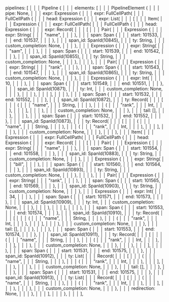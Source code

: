 

pipelines: [                                                                                         │
│       │         Pipeline {                                                                                       │
│       │             elements: [                                                                                  │
│       │                 PipelineElement {                                                                        │
│       │                     pipe: None,                                                                          │
│       │                     expr: Expression {                                                                   │
│       │                         expr: FullCellPath(                                                              │
│       │                             FullCellPath {                                                               │
│       │                                 head: Expression {                                                       │
│       │                                     expr: List(                                                          │
│       │                                         [                                                                │
│       │                                             Item(                                                        │
│       │                                                 Expression {                                             │
│       │                                                     expr: FullCellPath(                                  │
│       │                                                         FullCellPath {                                   │
│       │                                                             head: Expression {                           │
│       │                                                                 expr: Record(                            │
│       │                                                                     [                                    │
│       │                                                                         Pair(                            │
│       │                                                                             Expression {                 │
│       │                                                                                 expr: String(            │
│       │                                                                                     "name",              │
│       │                                                                                 ),                       │
│       │                                                                                 span: Span {             │
│       │                                                                                     start: 101533,       │
│       │                                                                                     end: 101537,         │
│       │                                                                                 },                       │
│       │                                                                                 span_id: SpanId(10845),  │
│       │                                                                                 ty: String,              │
│       │                                                                                 custom_completion: None, │
│       │                                                                             },                           │
│       │                                                                             Expression {                 │
│       │                                                                                 expr: String(            │
│       │                                                                                     "sam",               │
│       │                                                                                 ),                       │
│       │                                                                                 span: Span {             │
│       │                                                                                     start: 101539,       │
│       │                                                                                     end: 101542,         │
│       │                                                                                 },                       │
│       │                                                                                 span_id: SpanId(10855),  │
│       │                                                                                 ty: String,              │
│       │                                                                                 custom_completion: None, │
│       │                                                                             },                           │
│       │                                                                         ),                               │
│       │                                                                         Pair(                            │
│       │                                                                             Expression {                 │
│       │                                                                                 expr: String(            │
│       │                                                                                     "rank",              │
│       │                                                                                 ),                       │
│       │                                                                                 span: Span {             │
│       │                                                                                     start: 101543,       │
│       │                                                                                     end: 101547,         │
│       │                                                                                 },                       │
│       │                                                                                 span_id: SpanId(10865),  │
│       │                                                                                 ty: String,              │
│       │                                                                                 custom_completion: None, │
│       │                                                                             },                           │
│       │                                                                             Expression {                 │
│       │                                                                                 expr: Int(               │
│       │                                                                                     10,                  │
│       │                                                                                 ),                       │
│       │                                                                                 span: Span {             │
│       │                                                                                     start: 101549,       │
│       │                                                                                     end: 101551,         │
│       │                                                                                 },                       │
│       │                                                                                 span_id: SpanId(10871),  │
│       │                                                                                 ty: Int,                 │
│       │                                                                                 custom_completion: None, │
│       │                                                                             },                           │
│       │                                                                         ),                               │
│       │                                                                     ],                                   │
│       │                                                                 ),                                       │
│       │                                                                 span: Span {                             │
│       │                                                                     start: 101532,                       │
│       │                                                                     end: 101552,                         │
│       │                                                                 },                                       │
│       │                                                                 span_id: SpanId(10872),                  │
│       │                                                                 ty: Record(                              │
│       │                                                                     [                                    │
│       │                                                                         (                                │
│       │                                                                             "name",                      │
│       │                                                                             String,                      │
│       │                                                                         ),                               │
│       │                                                                         (                                │
│       │                                                                             "rank",                      │
│       │                                                                             Int,                         │
│       │                                                                         ),                               │
│       │                                                                     ],                                   │
│       │                                                                 ),                                       │
│       │                                                                 custom_completion: None,                 │
│       │                                                             },                                           │
│       │                                                             tail: [],                                    │
│       │                                                         },                                               │
│       │                                                     ),                                                   │
│       │                                                     span: Span {                                         │
│       │                                                         start: 101532,                                   │
│       │                                                         end: 101552,                                     │
│       │                                                     },                                                   │
│       │                                                     span_id: SpanId(10873),                              │
│       │                                                     ty: Record(                                          │
│       │                                                         [                                                │
│       │                                                             (                                            │
│       │                                                                 "name",                                  │
│       │                                                                 String,                                  │
│       │                                                             ),                                           │
│       │                                                             (                                            │
│       │                                                                 "rank",                                  │
│       │                                                                 Int,                                     │
│       │                                                             ),                                           │
│       │                                                         ],                                               │
│       │                                                     ),                                                   │
│       │                                                     custom_completion: None,                             │
│       │                                                 },                                                       │
│       │                                             ),                                                           │
│       │                                             Item(                                                        │
│       │                                                 Expression {                                             │
│       │                                                     expr: FullCellPath(                                  │
│       │                                                         FullCellPath {                                   │
│       │                                                             head: Expression {                           │
│       │                                                                 expr: Record(                            │
│       │                                                                     [                                    │
│       │                                                                         Pair(                            │
│       │                                                                             Expression {                 │
│       │                                                                                 expr: String(            │
│       │                                                                                     "name",              │
│       │                                                                                 ),                       │
│       │                                                                                 span: Span {             │
│       │                                                                                     start: 101554,       │
│       │                                                                                     end: 101558,         │
│       │                                                                                 },                       │
│       │                                                                                 span_id: SpanId(10883),  │
│       │                                                                                 ty: String,              │
│       │                                                                                 custom_completion: None, │
│       │                                                                             },                           │
│       │                                                                             Expression {                 │
│       │                                                                                 expr: String(            │
│       │                                                                                     "bill",              │
│       │                                                                                 ),                       │
│       │                                                                                 span: Span {             │
│       │                                                                                     start: 101560,       │
│       │                                                                                     end: 101564,         │
│       │                                                                                 },                       │
│       │                                                                                 span_id: SpanId(10893),  │
│       │                                                                                 ty: String,              │
│       │                                                                                 custom_completion: None, │
│       │                                                                             },                           │
│       │                                                                         ),                               │
│       │                                                                         Pair(                            │
│       │                                                                             Expression {                 │
│       │                                                                                 expr: String(            │
│       │                                                                                     "rank",              │
│       │                                                                                 ),                       │
│       │                                                                                 span: Span {             │
│       │                                                                                     start: 101565,       │
│       │                                                                                     end: 101569,         │
│       │                                                                                 },                       │
│       │                                                                                 span_id: SpanId(10903),  │
│       │                                                                                 ty: String,              │
│       │                                                                                 custom_completion: None, │
│       │                                                                             },                           │
│       │                                                                             Expression {                 │
│       │                                                                                 expr: Int(               │
│       │                                                                                     34,                  │
│       │                                                                                 ),                       │
│       │                                                                                 span: Span {             │
│       │                                                                                     start: 101571,       │
│       │                                                                                     end: 101573,         │
│       │                                                                                 },                       │
│       │                                                                                 span_id: SpanId(10909),  │
│       │                                                                                 ty: Int,                 │
│       │                                                                                 custom_completion: None, │
│       │                                                                             },                           │
│       │                                                                         ),                               │
│       │                                                                     ],                                   │
│       │                                                                 ),                                       │
│       │                                                                 span: Span {                             │
│       │                                                                     start: 101553,                       │
│       │                                                                     end: 101574,                         │
│       │                                                                 },                                       │
│       │                                                                 span_id: SpanId(10910),                  │
│       │                                                                 ty: Record(                              │
│       │                                                                     [                                    │
│       │                                                                         (                                │
│       │                                                                             "name",                      │
│       │                                                                             String,                      │
│       │                                                                         ),                               │
│       │                                                                         (                                │
│       │                                                                             "rank",                      │
│       │                                                                             Int,                         │
│       │                                                                         ),                               │
│       │                                                                     ],                                   │
│       │                                                                 ),                                       │
│       │                                                                 custom_completion: None,                 │
│       │                                                             },                                           │
│       │                                                             tail: [],                                    │
│       │                                                         },                                               │
│       │                                                     ),                                                   │
│       │                                                     span: Span {                                         │
│       │                                                         start: 101553,                                   │
│       │                                                         end: 101574,                                     │
│       │                                                     },                                                   │
│       │                                                     span_id: SpanId(10911),                              │
│       │                                                     ty: Record(                                          │
│       │                                                         [                                                │
│       │                                                             (                                            │
│       │                                                                 "name",                                  │
│       │                                                                 String,                                  │
│       │                                                             ),                                           │
│       │                                                             (                                            │
│       │                                                                 "rank",                                  │
│       │                                                                 Int,                                     │
│       │                                                             ),                                           │
│       │                                                         ],                                               │
│       │                                                     ),                                                   │
│       │                                                     custom_completion: None,                             │
│       │                                                 },                                                       │
│       │                                             ),                                                           │
│       │                                         ],                                                               │
│       │                                     ),                                                                   │
│       │                                     span: Span {                                                         │
│       │                                         start: 101531,                                                   │
│       │                                         end: 101575,                                                     │
│       │                                     },                                                                   │
│       │                                     span_id: SpanId(10912),                                              │
│       │                                     ty: List(                                                            │
│       │                                         Record(                                                          │
│       │                                             [                                                            │
│       │                                                 (                                                        │
│       │                                                     "name",                                              │
│       │                                                     String,                                              │
│       │                                                 ),                                                       │
│       │                                                 (                                                        │
│       │                                                     "rank",                                              │
│       │                                                     Int,                                                 │
│       │                                                 ),                                                       │
│       │                                             ],                                                           │
│       │                                         ),                                                               │
│       │                                     ),                                                                   │
│       │                                     custom_completion: None,                                             │
│       │                                 },                                                                       │
│       │                                 tail: [],                                                                │
│       │                             },                                                                           │
│       │                         ),                                                                               │
│       │                         span: Span {                                                                     │
│       │                             start: 101531,                                                               │
│       │                             end: 101575,                                                                 │
│       │                         },                                                                               │
│       │                         span_id: SpanId(10913),                                                          │
│       │                         ty: List(                                                                        │
│       │                             Record(                                                                      │
│       │                                 [                                                                        │
│       │                                     (                                                                    │
│       │                                         "name",                                                          │
│       │                                         String,                                                          │
│       │                                     ),                                                                   │
│       │                                     (                                                                    │
│       │                                         "rank",                                                          │
│       │                                         Int,                                                             │
│       │                                     ),                                                                   │
│       │                                 ],                                                                       │
│       │                             ),                                                                           │
│       │                         ),                                                                               │
│       │                         custom_completion: None,                                                         │
│       │                     },                                                                                   │
│       │                     redirection: None,                                                                   │
│       │                 },                                                                                       │
│       │             ],                                                                                           │
│       │         },                                                                                               │
│       │     ],
